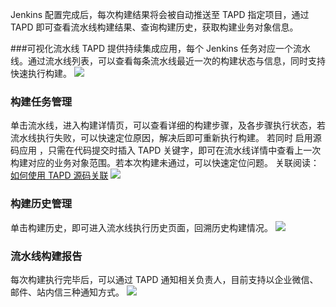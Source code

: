 Jenkins 配置完成后，每次构建结果将会被自动推送至 TAPD 指定项目，通过 TAPD 即可查看流水线构建结果、查询构建历史，获取构建业务对象信息。

###可视化流水线
TAPD 提供持续集成应用，每个 Jenkins 任务对应一个流水线。通过流水线列表，可以查看每条流水线最近一次的构建状态与信息，同时支持快速执行构建。
![](https://main.qcloudimg.com/raw/65d21b94e3641d520ce77489f1d2f612.png)

### 构建任务管理
单击流水线，进入构建详情页，可以查看详细的构建步骤，及各步骤执行状态，若流水线执行失败，可以快速定位原因，解决后即可重新执行构建。 
若同时 启用源码应用 ，只需在代码提交时插入 TAPD 关键字，即可在流水线详情中查看上一次构建对应的业务对象范围。若本次构建未通过，可以快速定位问题。 
关联阅读：[如何使用 TAPD 源码关联](https://www.tapd.cn/help/view#1120003271001001346)
![](https://main.qcloudimg.com/raw/2bb7b5e979d6d020945a643c903aec8a.png)

### 构建历史管理
单击构建历史，即可进入流水线执行历史页面，回溯历史构建情况。
![](https://main.qcloudimg.com/raw/ae413a8ab127ceb67888c5347b5ca044.png)

### 流水线构建报告
每次构建执行完毕后，可以通过 TAPD 通知相关负责人，目前支持以企业微信、邮件、站内信三种通知方式。 
![](https://main.qcloudimg.com/raw/7cb0c7951e66c7d5929800d92beaa3b5.png)
